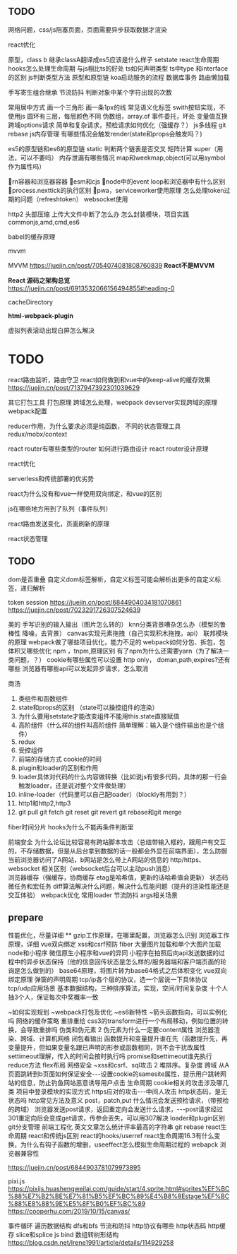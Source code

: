 ## TODO

网络问题，css/js阻塞页面，页面需要异步获取数据才渲染

react优化

原型，class b 继承classA翻译成es5应该是什么样子
setstate
react生命周期
hooks怎么处理生命周期
与js相比ts的好处
ts如何声明类型
ts中type 和interface的区别
js判断类型方法
原型和原型链
koa启动服务的流程
数据库事务
路由懒加载

手写寄生组合继承
节流防抖
判断对象中某个字符出现的次数

常用居中方式
画一个三角形
画一条1px的线
常见语义化标签
swith按钮实现，不使用js
圆环有三层，每层颜色不同
伪数组，array.of
事件委托，坏处
变量值互换
跨域options请求
简单和复杂请求，预检请求如何优化（强缓存？）
js多线程
git rebase
js内存管理
有哪些情况会触发render(state和props会触发吗？)

es5的原型链和es6的原型链
static
判断两个链表是否交叉
矩阵计算
super（用法，可以不要吗）
内存泄漏有哪些情况
map和weekmap,object(可以用symbol作为属性吗）

rn容器和浏览器容器
esm和cjs
node中的event loop和浏览器中有什么区别
process.nexttick的执行区别
pwa，serviceworker使用原理
怎么处理token过期的问题（refreshtoken）
websocket使用

http2
头部压缩
上传大文件中断了怎么办
怎么封装模块，项目实践
commonjs,amd,cmd,es6

babel的缓存原理

mvvm

MVVM
<https://juejin.cn/post/7054074081808760839>
**React不是MVVM**

**React 源码之架构总览**
<https://juejin.cn/post/6913532066156494855#heading-0>

cacheDirectory

**html-webpack-plugin**

虚拟列表滚动出现白屏怎么解决

# TODO

react路由监听，路由守卫
react如何做到和vue中的keep-alive的缓存效果
<https://juejin.cn/post/7137947392301039629>

其它打包工具
打包原理
跨域怎么处理，webpack devserver实现跨域的原理
webpack配置

reducer作用，为什么要求必须是纯函数，
不同的状态管理工具 redux/mobx/context

react router有哪些类型的router 如何进行路由设计 react router设计原理

react优化

serverless和传统部署的优劣势

react为什么没有和vue一样使用双向绑定，和vue的区别

js在哪些地方用到了队列（事件队列）

react路由发送变化，页面刷新的原理

react状态管理

## TODO

  dom是否重叠
  自定义dom标签解析，自定义标签可能会解析出更多的自定义标签，递归解析

  token session
  <https://juejin.cn/post/6844904034181070861>
  <https://juejin.cn/post/7023291726307524639>

  美的
  手写识别的输入输出（图片怎么转的）
  knn分类背景嘈杂怎么办（模型的鲁棒性 降噪，去背景）
  canvas实现元素拖拽（自己实现积木拖拽，api）
  联邦模块的原理
  webpack做了哪些项目优化，能力不足的
  webpack如何分包、拆包，包体积又哪些优化
  npm ，tnpm,原理区别
  有了npm为什么还需要yarn（为了解决一类问题，？）
  cookie有哪些属性可以设置  http only， doman,path,expires?还有哪些
  浏览器有哪些api可以发起异步请求，怎么取消

  商汤

  1. 类组件和函数组件
  2. state和props的区别 （state可以操控组件的渲染）
  3. 为什么要用setstate才能改变组件不能用this.state直接赋值
  4. 高阶组件（什么样的组件叫高阶组件 简单理解：输入是个组件输出也是个组件）
  5. redux
  6. 受控组件
  7. 前端的存储方式 cookie的时间
  8. plugin和loader的区别和作用
  9. loader具体对代码的什么内容做转换（比如说js有很多代码，具体的那一行会触发loader，还是说对整个文件做处理）
  10. inline-loader（代码里可以自己配loader）（blockly有用到？）
  11. http1和http2,http3
  12. git pull git fetch git reset git revert git rebase和git merge

  fiber时间分片
  hooks为什么不能再条件判断里

  前端安全
  为什么论坛比较容易有跨站脚本攻击（总结带输入框的，跟用户有交互的，不存储数据，但是从后台拿到数据的话一般都会外显在前端界面），怎么防御
  当前浏览器访问了A网站，b网站是怎么带上A网站的信息的
  http/https、websocket 相关区别（websocket后台可以主动push消息）  
  浏览器缓存（强缓存，协商缓存 etag是哈希值，更新的话哈希值会更新）
  状态码
  微任务和宏任务
  diff算法解决什么问题，解决什么性能问题（提升的渲染性能还是交互体验）
  webpack优化
  常用loader
  节流防抖
  args相关场景

## prepare

性能优化，尽量详细 **
gzip工作原理，在哪里配置，浏览器怎么识别
浏览器工作原理，详细
vue双向绑定
xss和csrf预防
fiber
大量图片加载和单个大图片加载
node和小程序
微信原生小程序和vue的异同
小程序在拍照后向api发送数据的过程中的异步状态保持（他的信息回传状态是怎么样的/服务器端和客户端页面的轮询是怎么做到的）
base64原理，将图片转为base64格式之后体积变化
vue双向绑定原理
弹窗的声明周期
tcp/ip各个层的协议，选一个层说一下具体协议
tcp/udp应用场景
基本数据结构，三种排序算法，实现，空间/时间复杂度
十个人抽3个人，保证每次中奖概率一致

~如何实现规划
~webpack打包及优化
~es6新特性
~箭头函数指向，可以实例化吗
网络的缓存策略
重排重绘
css3的transform进行一个布局移动，例如位置的转换，会导致重排吗
伪类和伪元素 2
伪元素为什么一定要content属性
浏览器渲染、跨域、计算机网络
闭包看输出
函数提升和变量提升谁在先（函数提升先，再变量提升，但如果变量名跟已声明的形参或函数相同，则不会干扰改属性
settimeout理解，传入的时间会按时执行吗
promise和settimeout谁先执行
reduce方法
flex布局
网络安全
~xss和csrf、sql攻击 2
堆排序。复杂度
跨域
从A页面跳转到b页面如何保证安全---设置cookie的samesite属性，提示用户跳转网站的信息，防止钓鱼网站恶意诱导用户点击
生命周期
cookie相关的攻击涉及哪几类
项目中登录模块的实现方式
https应对的攻击---中间人攻击
http状态码，是无状态吗
http常见方法及意义
post，patch,put
什么情况会发送预检请求，（带预检的跨域）
浏览器发送post请求，返回重定向会发送什么请求，---post请求经过301重定向后会变成get请求，传参会丢失，可以用307解决
loader和plugin区别
git分支管理
前端工程化
英文文章怎么统计评率最高的字符串
git rebase
react生命周期
react和传统js区别
react的hooks/userref
react生命周期16.3有什么变换，为什么有钩子函数的增删，useeffect怎么模拟生命周期过程的
webapck
浏览器兼容性

<https://juejin.cn/post/6844903781079973895>

pixi.js
<https://pixijs.huashengweilai.com/guide/start/4.sprite.html#sprites%EF%BC%88%E7%B2%BE%E7%81%B5%EF%BC%89%E4%B8%8Estage%EF%BC%88%E8%88%9E%E5%8F%B0%EF%BC%89>
<https://cooperhu.com/2019/10/15/canvas/>


事件循环
遍历数据结构 dfs和bfs
节流和防抖
http协议有哪些
http状态码
http缓存
slice和splice
js bind
数组转树形结构
https://blog.csdn.net/Irene1991/article/details/114929258